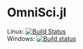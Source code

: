 # OmniSci.jl

Linux: [![Build Status](https://travis-ci.org/omnisci/OmniSci.jl.svg?branch=master)](https://travis-ci.org/omnisci/OmniSci.jl) <br>
Windows: [![Build status](https://ci.appveyor.com/api/projects/status/l8kswaivyhefhg3h?svg=true)](https://ci.appveyor.com/project/randyzwitch/omnisci-jl)
